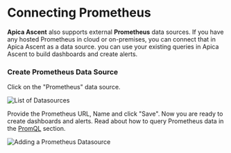 # Connecting Prometheus

**Apica Ascent** also supports external **Prometheus** data sources. If you have any hosted Prometheus in cloud or on-premises, you can connect that in Apica Ascent as a data source. you can use your existing queries in Apica Ascent to build dashboards and create alerts.

### Create Prometheus Data Source

Click on the "Prometheus" data source.

![List of Datasources](<../../.gitbook/assets/image (118).png>)

Provide the Prometheus URL, Name and click "Save". Now you are ready to create dashboards and alerts. Read about how to query Prometheus data in the [PromQL](../../observe/prometheus/querying-data/) section.

![Adding a Prometheus Datasource](<../../.gitbook/assets/image (114).png>)
